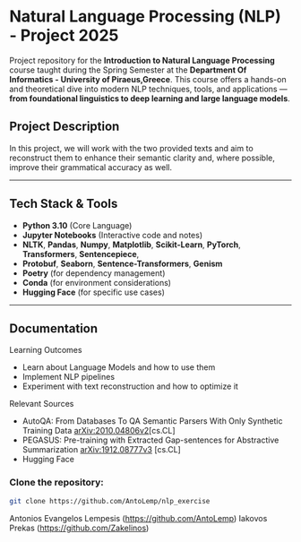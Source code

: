 # Natural Language Processing (NLP) -  Project 2025

 Project repository for the **Introduction to Natural Language Processing** course taught during the Spring Semester at the **Department Of Informatics - University of Piraeus,Greece**. This course offers a hands-on and theoretical dive into modern NLP techniques, tools, and applications — **from foundational linguistics to deep learning and large language models**.

## Project Description

In this project, we will work with the two provided texts and aim to reconstruct them to enhance their semantic clarity and, where possible, improve their grammatical accuracy as well.

---

## Tech Stack & Tools

- **Python 3.10** (Core Language)
- **Jupyter Notebooks** (Interactive code and notes)
- **NLTK**, **Pandas**, **Numpy**, **Matplotlib**, **Scikit-Learn**, **PyTorch**, **Transformers**, **Sentencepiece**,
- **Protobuf**, **Seaborn**, **Sentence-Transformers**, **Genism**
- **Poetry** (for dependency management)
- **Conda** (for environment considerations)
- **Hugging Face** (for specific use cases)

---
  Documentation
  - 
  
  Learning Outcomes
  - Learn about Language Models and how to use them
  - Implement NLP pipelines
  - Experiment with text reconstruction and how to optimize it
    
  Relevant Sources
  - AutoQA: From Databases To QA Semantic Parsers With Only Synthetic Training Data [arXiv:2010.04806v2](https://arxiv.org/abs/2010.04806v2)[cs.CL]
  - PEGASUS: Pre-training with Extracted Gap-sentences for Abstractive Summarization [arXiv:1912.08777v3](https://arxiv.org/abs/1912.08777v3) [cs.CL]
  - Hugging Face

### Clone the repository:
```bash
git clone https://github.com/AntoLemp/nlp_exercise
```

Antonios Evangelos Lempesis (https://github.com/AntoLemp)
Iakovos Prekas (https://github.com/Zakelinos)
